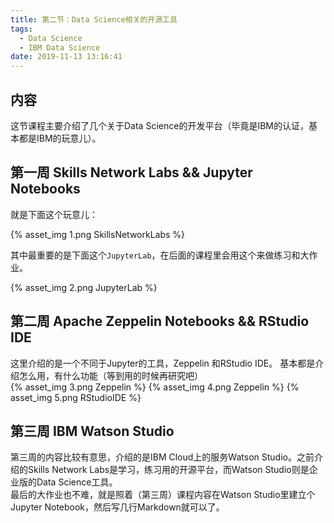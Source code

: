 ```yaml
---
title: 第二节：Data Science相关的开源工具
tags:
  - Data Science
  - IBM Data Science
date: 2019-11-13 13:16:41
---
```


## 内容
这节课程主要介绍了几个关于Data Science的开发平台（毕竟是IBM的认证，基本都是IBM的玩意儿）。

## 第一周 Skills Network Labs && Jupyter Notebooks
就是下面这个玩意儿：

{% asset_img 1.png SkillsNetworkLabs %}

其中最重要的是下面这个`JupyterLab`，在后面的课程里会用这个来做练习和大作业。

{% asset_img 2.png JupyterLab %}

## 第二周 Apache Zeppelin Notebooks && RStudio IDE
这里介绍的是一个不同于Jupyter的工具，Zeppelin 和RStudio IDE。
基本都是介绍怎么用，有什么功能（等到用的时候再研究吧）  
{% asset_img 3.png Zeppelin %}
{% asset_img 4.png Zeppelin %}
{% asset_img 5.png RStudioIDE %}

## 第三周 IBM Watson Studio
第三周的内容比较有意思，介绍的是IBM Cloud上的服务Watson Studio。之前介绍的Skills Network Labs是学习，练习用的开源平台，而Watson Studio则是企业版的Data Science工具。  
最后的大作业也不难，就是照着（第三周）课程内容在Watson Studio里建立个Jupyter Notebook，然后写几行Markdown就可以了。
